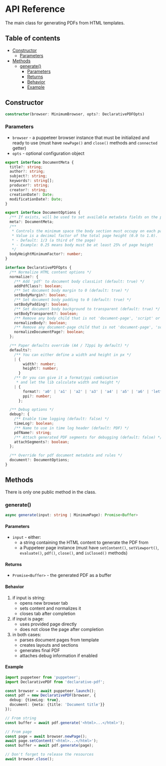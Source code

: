 # API Reference

The main class for generating PDFs from HTML templates.

## Table of contents

- [Constructor](#constructor)
  - [Parameters](#parameters)
- [Methods](#methods)
  - [generate()](#generate)
    - [Parameters](#parameters)
    - [Returns](#returns)
    - [Behavior](#behavior)
    - [Example](#example)

## Constructor

```typescript
constructor(browser: MinimumBrowser, opts?: DeclarativePDFOpts)
```

### Parameters

- `browser` - a puppeteer browser instance that must be initialized and ready to use (must have `newPage()` and `close()` methods and `connected` getter)
- `opts` - optional configuration object

```typescript
export interface DocumentMeta {
  title?: string;
  author?: string;
  subject?: string;
  keywords?: string[];
  producer?: string;
  creator?: string;
  creationDate?: Date;
  modificationDate?: Date;
}

export interface DocumentOptions {
  /** If exists, will be used to set available metadata fields on the pdf document */
  meta?: DocumentMeta;
  /**
   * Controls the minimum space the body section must occupy on each page.
   * Value is a decimal factor of the total page height (0.0 to 1.0).
   * - Default: 1/3 (a third of the page)
   * - Example: 0.25 means body must be at least 25% of page height
   */
  bodyHeightMinimumFactor?: number;
}

interface DeclarativePDFOpts {
  /** Normalize HTML content options */
  normalize?: {
    /** Add 'pdf' to document body classList (default: true) */
    addPdfClass?: boolean;
    /** Set document body margin to 0 (default: true) */
    setBodyMargin?: boolean;
    /** Set document body padding to 0 (default: true) */
    setBodyPadding?: boolean;
    /** Set document body background to transparent (default: true) */
    setBodyTransparent?: boolean;
    /** Remove any body child that is not 'document-page', 'script' or 'style' (default: true) */
    normalizeBody?: boolean;
    /** Remove any document-page child that is not 'document-page', 'script' or 'style' (default: true) */
    normalizeDocumentPage?: boolean;
  };

  /** Paper defaults override (A4 / 72ppi by default) */
  defaults?:
    /** You can either define a width and height in px */
    | {
        width?: number;
        height?: number;
      }
    /** Or you can give it a format/ppi combination
     * and let the lib calculate width and height */
    | {
        format?: 'a0' | 'a1' | 'a2' | 'a3' | 'a4' | 'a5' | 'a6' | 'letter' | 'legal' | 'tabloid' | 'ledger';
        ppi?: number;
      };

  /** Debug options */
  debug?: {
    /** Enable time logging (default: false) */
    timeLog?: boolean;
    /** Name to use in time log header (default: PDF) */
    pdfName?: string;
    /** Attach generated PDF segments for debugging (default: false) */
    attachSegments?: boolean;
  };

  /** Override for pdf document metadata and rules */
  document?: DocumentOptions;
}
```

## Methods

There is only one public method in the class.

### generate()

```typescript
async generate(input: string | MinimumPage): Promise<Buffer>
```

#### Parameters

- `input` - either:
  - a string containing the HTML content to generate the PDF from
  - a Puppeteer page instance (must have `setContent()`, `setViewport()`, `evaluate()`, `pdf()`, `close()`, and `isClosed()` methods)

#### Returns

- `Promise<Buffer>` - the generated PDF as a buffer

#### Behavior

1. if input is string:
    - opens new browser tab
    - sets content and normalizes it
    - closes tab after completion
2. if input is page:
    - uses provided page directly
    - does not close the page after completion
3. in both cases:
    - parses document pages from template
    - creates layouts and sections
    - generates final PDF
    - attaches debug information if enabled

#### Example

```typescript
import puppeteer from 'puppeteer';
import DeclarativePDF from 'declarative-pdf';

const browser = await puppeteer.launch();
const pdf = new DeclarativePDF(browser, {
  debug: {timeLog: true},
  document: {meta: {title: 'Document title'}}
});

// From string
const buffer = await pdf.generate('<html>...</html>');

// From page
const page = await browser.newPage();
await page.setContent('<html>...</html>');
const buffer = await pdf.generate(page);

// Don't forget to release the resources
await browser.close();
```
